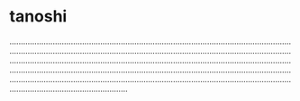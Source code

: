 # tanoshi

................................................................................................................................................................................................................................................................................................................................................................................................................................................................................................................................................................................................................................................................................................